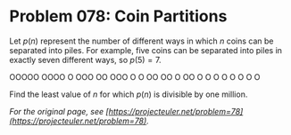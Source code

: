 # Problem 078: Coin Partitions

Let $p(n)$ represent the number of different ways in which $n$ coins can be separated into piles. For example, five coins can be separated into piles in exactly seven different ways, so $p(5)=7$.

OOOOO
OOOO   O
OOO   OO
OOO   O   O
OO   OO   O
OO   O   O   O
O   O   O   O   O

Find the least value of $n$ for which $p(n)$ is divisible by one million.

*For the original page, see [https://projecteuler.net/problem=78](https://projecteuler.net/problem=78).*
